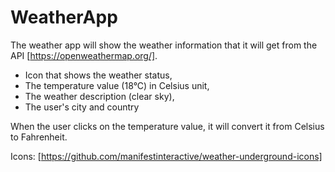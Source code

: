 # WeatherApp
The weather app will show the weather information that it will get from the API [https://openweathermap.org/].

* Icon that shows the weather status, 
* The temperature value (18°C) in Celsius unit, 
* The weather description (clear sky),
* The user's city and country

When the user clicks on the temperature value, it will convert it from Celsius to Fahrenheit.

Icons: [https://github.com/manifestinteractive/weather-underground-icons]
